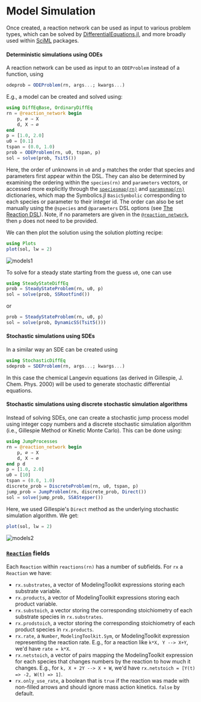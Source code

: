 # Model Simulation

Once created, a reaction network can be used as input to various problem types,
which can be solved by
[DifferentialEquations.jl](http://docs.sciml.ai/DiffEqDocs/stable/),
and more broadly used within [SciML](https://sciml.ai) packages.

#### Deterministic simulations using ODEs

A reaction network can be used as input to an `ODEProblem` instead of a
function, using

```julia
odeprob = ODEProblem(rn, args...; kwargs...)
```

E.g., a model can be created and solved using:

```julia
using DiffEqBase, OrdinaryDiffEq
rn = @reaction_network begin
    p, ∅ → X
    d, X → ∅
end
p = [1.0, 2.0]
u0 = [0.1]
tspan = (0.0, 1.0)
prob = ODEProblem(rn, u0, tspan, p)
sol = solve(prob, Tsit5())
```

Here, the order of unknowns in `u0` and `p` matches the order that species and
parameters first appear within the DSL. They can also be determined by examining
the ordering within the `species(rn)` and `parameters` vectors, or accessed more
explicitly through the [`speciesmap(rn)`](@ref) and [`paramsmap(rn)`](@ref)
dictionaries, which map the Symbolics.jl `BasicSymbolic` corresponding to each
species or parameter to their integer id. The order can also be set manually
using the `@species` and `@parameters` DSL options (see [The Reaction
DSL](@ref)). Note, if no parameters are given in the
[`@reaction_network`](@ref), then `p` does not need to be provided.

We can then plot the solution using the solution plotting recipe:

```julia
using Plots
plot(sol, lw = 2)
```

![models1](../assets/models1.svg)

To solve for a steady state starting from the guess `u0`, one can use

```julia
using SteadyStateDiffEq
prob = SteadyStateProblem(rn, u0, p)
sol = solve(prob, SSRootfind())
```

or

```julia
prob = SteadyStateProblem(rn, u0, p)
sol = solve(prob, DynamicSS(Tsit5()))
```

#### Stochastic simulations using SDEs

In a similar way an SDE can be created using

```julia
using StochasticDiffEq
sdeprob = SDEProblem(rn, args...; kwargs...)
```

In this case the chemical Langevin equations (as derived in Gillespie, J. Chem.
Phys. 2000) will be used to generate stochastic differential equations.

#### Stochastic simulations using discrete stochastic simulation algorithms

Instead of solving SDEs, one can create a stochastic jump process model using
integer copy numbers and a discrete stochastic simulation algorithm (i.e.,
Gillespie Method or Kinetic Monte Carlo). This can be done using:

```julia
using JumpProcesses
rn = @reaction_network begin
    p, ∅ → X
    d, X → ∅
end p d
p = [1.0, 2.0]
u0 = [10]
tspan = (0.0, 1.0)
discrete_prob = DiscreteProblem(rn, u0, tspan, p)
jump_prob = JumpProblem(rn, discrete_prob, Direct())
sol = solve(jump_prob, SSAStepper())
```

Here, we used Gillespie's `Direct` method as the underlying stochastic simulation
algorithm. We get:

```julia
plot(sol, lw = 2)
```

![models2](../assets/models2.svg)

### [`Reaction`](@ref) fields

Each `Reaction` within `reactions(rn)` has a number of subfields. For `rx` a
`Reaction` we have:

  - `rx.substrates`, a vector of ModelingToolkit expressions storing each
    substrate variable.
  - `rx.products`, a vector of ModelingToolkit expressions storing each product
    variable.
  - `rx.substoich`, a vector storing the corresponding stoichiometry of each
    substrate species in `rx.substrates`.
  - `rx.prodstoich`, a vector storing the corresponding stoichiometry of each
    product species in `rx.products`.
  - `rx.rate`, a `Number`, `ModelingToolkit.Sym`, or ModelingToolkit expression
    representing the reaction rate. E.g., for a reaction like `k*X, Y --> X+Y`,
    we'd have `rate = k*X`.
  - `rx.netstoich`, a vector of pairs mapping the ModelingToolkit expression for
    each species that changes numbers by the reaction to how much it changes. E.g.,
    for `k, X + 2Y --> X + W`, we'd have `rx.netstoich = [Y(t) => -2, W(t) => 1]`.
  - `rx.only_use_rate`, a boolean that is `true` if the reaction was made with
    non-filled arrows and should ignore mass action kinetics. `false` by default.
